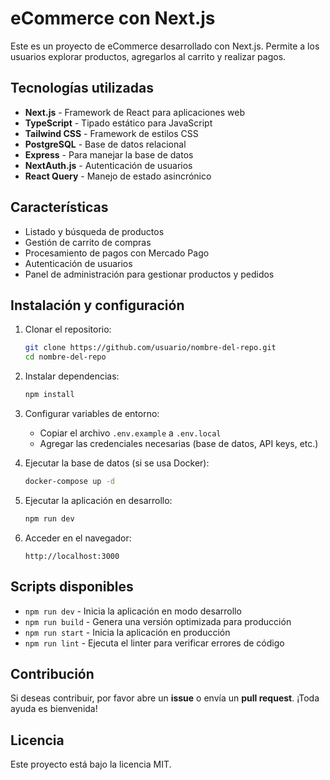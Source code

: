 # eCommerce con Next.js

Este es un proyecto de eCommerce desarrollado con Next.js. Permite a los usuarios explorar productos, agregarlos al carrito y realizar pagos.

## Tecnologías utilizadas

- **Next.js** - Framework de React para aplicaciones web
- **TypeScript** - Tipado estático para JavaScript
- **Tailwind CSS** - Framework de estilos CSS
- **PostgreSQL** - Base de datos relacional
- **Express** - Para manejar la base de datos
- **NextAuth.js** - Autenticación de usuarios
- **React Query** - Manejo de estado asincrónico

## Características

- Listado y búsqueda de productos
- Gestión de carrito de compras
- Procesamiento de pagos con Mercado Pago
- Autenticación de usuarios
- Panel de administración para gestionar productos y pedidos

## Instalación y configuración

1. Clonar el repositorio:
   ```bash
   git clone https://github.com/usuario/nombre-del-repo.git
   cd nombre-del-repo
   ```

2. Instalar dependencias:
   ```bash
   npm install
   ```

3. Configurar variables de entorno:
   - Copiar el archivo `.env.example` a `.env.local`
   - Agregar las credenciales necesarias (base de datos, API keys, etc.)

4. Ejecutar la base de datos (si se usa Docker):
   ```bash
   docker-compose up -d
   ```

5. Ejecutar la aplicación en desarrollo:
   ```bash
   npm run dev
   ```

6. Acceder en el navegador:
   ```
   http://localhost:3000
   ```

## Scripts disponibles

- `npm run dev` - Inicia la aplicación en modo desarrollo
- `npm run build` - Genera una versión optimizada para producción
- `npm run start` - Inicia la aplicación en producción
- `npm run lint` - Ejecuta el linter para verificar errores de código

## Contribución

Si deseas contribuir, por favor abre un **issue** o envía un **pull request**. ¡Toda ayuda es bienvenida!

## Licencia

Este proyecto está bajo la licencia MIT.

